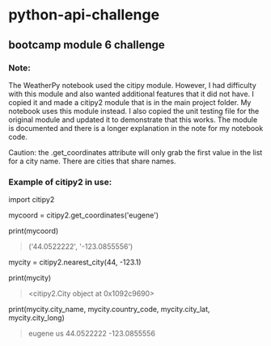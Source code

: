 # python-api-challenge
## bootcamp module 6 challenge



### Note:
The WeatherPy notebook used the citipy module. However, I had difficulty with this module and also wanted additional features that it did not have.
I copied it and made a citipy2 module that is in the main project folder. My notebook uses this module instead.
I also copied the unit testing file for the original module and updated it to demonstrate that this works.
The module is documented and there is a longer explanation in the note for my notebook code.

Caution: the .get_coordinates attribute will only grab the first value in the list for a city name. There are cities that share names.

### Example of citipy2 in use:

import citipy2

mycoord = citipy2.get_coordinates('eugene')

print(mycoord)

> ('44.0522222', '-123.0855556')

mycity = citipy2.nearest_city(44, -123.1)

print(mycity)

> <citipy2.City object at 0x1092c9690>

print(mycity.city_name, mycity.country_code, mycity.city_lat, mycity.city_long)

> eugene us 44.0522222 -123.0855556
